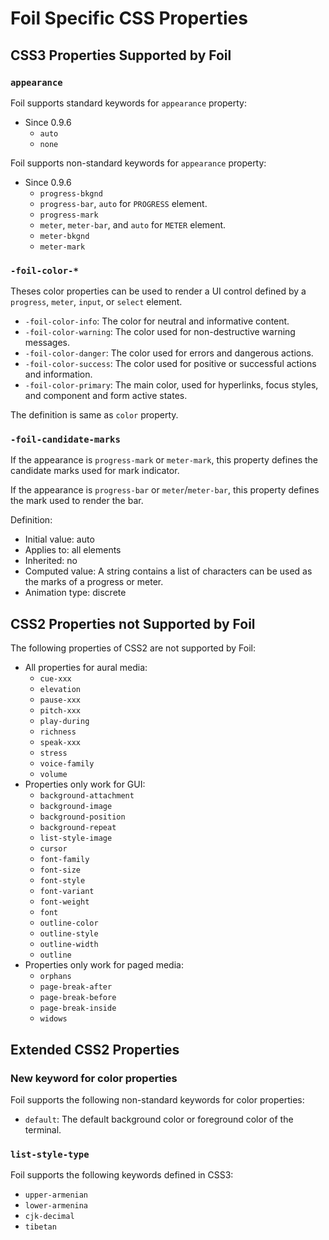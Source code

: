 # Foil Specific CSS Properties

## CSS3 Properties Supported by Foil

### `appearance`

Foil supports standard keywords for `appearance` property:

- Since 0.9.6
   - `auto`
   - `none`

Foil supports non-standard keywords for `appearance` property:

- Since 0.9.6
  - `progress-bkgnd`
  - `progress-bar`, `auto` for `PROGRESS` element.
  - `progress-mark`
  - `meter`, `meter-bar`, and `auto` for `METER` element.
  - `meter-bkgnd`
  - `meter-mark`

### `-foil-color-*`

Theses color properties can be used to render a UI control defined by a `progress`, `meter`, `input`, or `select` element.

- `-foil-color-info`: The color for neutral and informative content.
- `-foil-color-warning`: The color used for non-destructive warning messages.
- `-foil-color-danger`: The color used for errors and dangerous actions.
- `-foil-color-success`: The color used for positive or successful actions and information.
- `-foil-color-primary`: The main color, used for hyperlinks, focus styles, and component and form active states.

The definition is same as `color` property.

### `-foil-candidate-marks`

If the appearance is `progress-mark` or `meter-mark`, this property defines the candidate marks used for mark indicator.

If the appearance is `progress-bar` or `meter`/`meter-bar`, this property defines the mark used to render the bar.

Definition:

- Initial value: auto
- Applies to: all elements
- Inherited: no
- Computed value: A string contains a list of characters can be used as the marks of a progress or meter.
- Animation type: discrete

## CSS2 Properties not Supported by Foil

The following properties of CSS2 are not supported by Foil:

- All properties for aural media:
  - `cue-xxx`
  - `elevation`
  - `pause-xxx`
  - `pitch-xxx`
  - `play-during`
  - `richness`
  - `speak-xxx`
  - `stress`
  - `voice-family`
  - `volume`
- Properties only work for GUI:
  - `background-attachment`
  - `background-image`
  - `background-position`
  - `background-repeat`
  - `list-style-image`
  - `cursor`
  - `font-family`
  - `font-size`
  - `font-style`
  - `font-variant`
  - `font-weight`
  - `font`
  - `outline-color`
  - `outline-style`
  - `outline-width`
  - `outline`
- Properties only work for paged media:
  - `orphans`
  - `page-break-after`
  - `page-break-before`
  - `page-break-inside`
  - `widows`

## Extended CSS2 Properties

### New keyword for color properties

Foil supports the following non-standard keywords for color properties:

- `default`: The default background color or foreground color of the terminal.

### `list-style-type`

Foil supports the following keywords defined in CSS3:

- `upper-armenian`
- `lower-armenina`
- `cjk-decimal`
- `tibetan`

